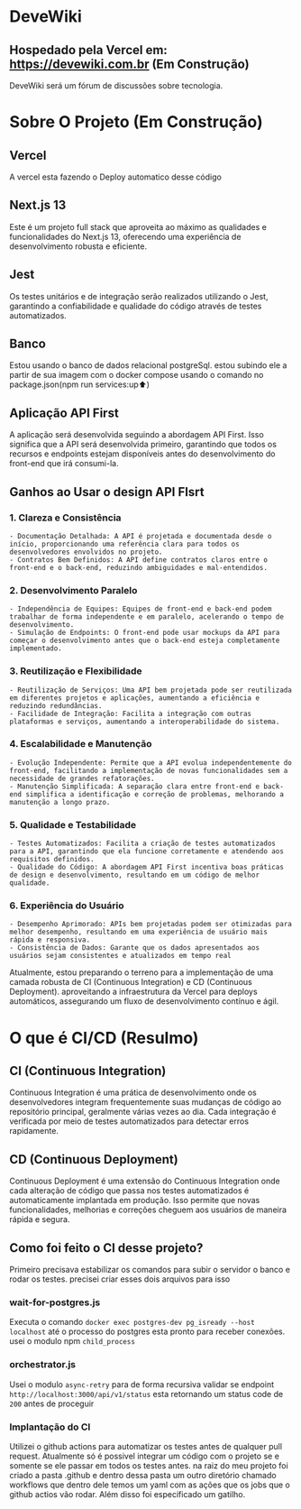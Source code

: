 # DeveWiki

## Hospedado pela Vercel em: https://devewiki.com.br (Em Construção)

DeveWiki será um fórum de discussões sobre tecnologia.

# Sobre O Projeto (Em Construção)

## Vercel

A vercel esta fazendo o Deploy automatico desse código

## Next.js 13

Este é um projeto full stack que aproveita ao máximo as qualidades e funcionalidades do Next.js 13, oferecendo uma experiência de desenvolvimento robusta e eficiente.

## Jest

Os testes unitários e de integração serão realizados utilizando o Jest, garantindo a confiabilidade e qualidade do código através de testes automatizados.

## Banco

Estou usando o banco de dados relacional postgreSql. estou subindo ele a partir de sua imagem com o docker compose usando o comando no package.json(npm run services:up⬆️)

## Aplicação API First

A aplicação será desenvolvida seguindo a abordagem API First. Isso significa que a API será desenvolvida primeiro, garantindo que todos os recursos e endpoints estejam disponíveis antes do desenvolvimento do front-end que irá consumi-la.

## Ganhos ao Usar o design API FIsrt

### 1. Clareza e Consistência

    - Documentação Detalhada: A API é projetada e documentada desde o início, proporcionando uma referência clara para todos os desenvolvedores envolvidos no projeto.
    - Contratos Bem Definidos: A API define contratos claros entre o front-end e o back-end, reduzindo ambiguidades e mal-entendidos.

### 2. Desenvolvimento Paralelo

    - Independência de Equipes: Equipes de front-end e back-end podem trabalhar de forma independente e em paralelo, acelerando o tempo de desenvolvimento.
    - Simulação de Endpoints: O front-end pode usar mockups da API para começar o desenvolvimento antes que o back-end esteja completamente implementado.

### 3. Reutilização e Flexibilidade

    - Reutilização de Serviços: Uma API bem projetada pode ser reutilizada em diferentes projetos e aplicações, aumentando a eficiência e reduzindo redundâncias.
    - Facilidade de Integração: Facilita a integração com outras plataformas e serviços, aumentando a interoperabilidade do sistema.

### 4. Escalabilidade e Manutenção

    - Evolução Independente: Permite que a API evolua independentemente do front-end, facilitando a implementação de novas funcionalidades sem a necessidade de grandes refatorações.
    - Manutenção Simplificada: A separação clara entre front-end e back-end simplifica a identificação e correção de problemas, melhorando a manutenção a longo prazo.

### 5. Qualidade e Testabilidade

    - Testes Automatizados: Facilita a criação de testes automatizados para a API, garantindo que ela funcione corretamente e atendendo aos requisitos definidos.
    - Qualidade do Código: A abordagem API First incentiva boas práticas de design e desenvolvimento, resultando em um código de melhor qualidade.

### 6. Experiência do Usuário

    - Desempenho Aprimorado: APIs bem projetadas podem ser otimizadas para melhor desempenho, resultando em uma experiência de usuário mais rápida e responsiva.
    - Consistência de Dados: Garante que os dados apresentados aos usuários sejam consistentes e atualizados em tempo real

Atualmente, estou preparando o terreno para a implementação de uma camada robusta de CI (Continuous Integration) e CD (Continuous Deployment). aproveitando a infraestrutura da Vercel para deploys automáticos, assegurando um fluxo de desenvolvimento contínuo e ágil.

# O que é CI/CD (Resulmo)

## CI (Continuous Integration)

Continuous Integration é uma prática de desenvolvimento onde os desenvolvedores integram frequentemente suas mudanças de código ao repositório principal, geralmente várias vezes ao dia.
Cada integração é verificada por meio de testes automatizados para detectar erros rapidamente.

## CD (Continuous Deployment)

Continuous Deployment é uma extensão do Continuous Integration onde cada alteração de código que passa nos testes automatizados é automaticamente implantada em produção. Isso permite que novas funcionalidades, melhorias e correções cheguem aos usuários de maneira rápida e segura.

## Como foi feito o CI desse projeto?

Primeiro precisava estabilizar os comandos para subir o servidor o banco e rodar os testes. precisei criar esses dois arquivos para isso

### wait-for-postgres.js

Executa o comando `docker exec postgres-dev pg_isready --host localhost` até o processo do postgres esta pronto para receber conexões. usei o modulo npm `child_process`

### orchestrator.js

Usei o modulo `async-retry` para de forma recursiva validar se endpoint `http://localhost:3000/api/v1/status` esta retornando um status code de `200` antes de proceguir

### Implantação do CI

Utilizei o github actions para automatizar os testes antes de qualquer pull request. Atualmente só é possivel integrar um código com o projeto se e somente se ele passar em todos os testes antes.
na raiz do meu projeto foi criado a pasta .github e dentro dessa pasta um outro diretório chamado workflows que dentro dele temos um yaml com as ações que os jobs que o github actios vão rodar. Além disso foi especificado um gatilho.
